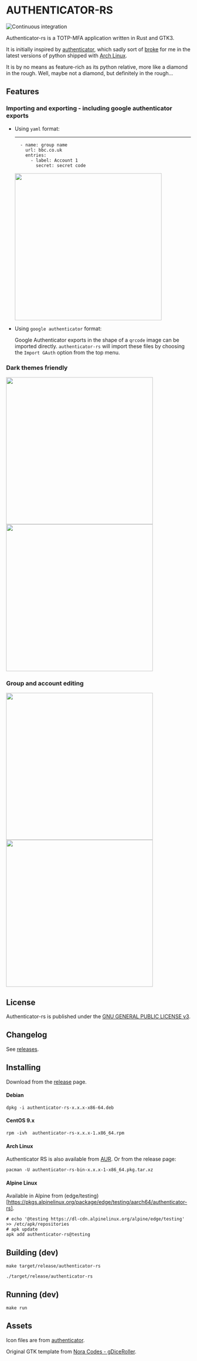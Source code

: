 AUTHENTICATOR-RS
==================
![Continuous integration](https://github.com/grumlimited/authenticator-rs/workflows/Continuous%20integration/badge.svg?branch=master)

Authenticator-rs is a TOTP-MFA application written in Rust and GTK3.

It is initially inspired by [authenticator](https://gitlab.gnome.org/World/Authenticator), which sadly sort of 
[broke](https://aur.archlinux.org/packages/authenticator/) for me 
in the latest versions of python shipped with [Arch Linux](https://www.archlinux.org/).

It is by no means as feature-rich as its python relative, more like a diamond in the rough. Well, maybe not a diamond, 
but definitely in the rough...

## Features

### Importing and exporting - including google authenticator exports

- Using `yaml` format:

    ---
        - name: group name
          url: bbc.co.uk
          entries:
            - label: Account 1
              secret: secret code

    [<img src="./data/screenshots/screenshot5.png" width="400" />](./data/screenshots/screenshot5.png)

- Using `google authenticator` format:

    Google Authenticator exports in the shape of a `qrcode` image can be imported directly. `authenticator-rs` will import these files by choosing the
    `Import GAuth` option from the top menu.


### Dark themes friendly

[<img src="./data/screenshots/screenshot1.png" width="400" />](./data/screenshots/screenshot1.png)
[<img src="./data/screenshots/screenshot2.png" width="400" />](./data/screenshots/screenshot2.png)

### Group and account editing
[<img src="./data/screenshots/screenshot3.png" width="400" />](./data/screenshots/screenshot3.png)
[<img src="./data/screenshots/screenshot4.png" width="400" />](./data/screenshots/screenshot4.png)


## License

Authenticator-rs is published under the [GNU GENERAL PUBLIC LICENSE v3](./README.md).

## Changelog

See [releases](https://github.com/grumlimited/authenticator-rs/releases).

## Installing

Download from the [release](https://github.com/grumlimited/authenticator-rs/releases) page.

#### Debian

    dpkg -i authenticator-rs-x.x.x-x86-64.deb

#### CentOS 9.x

    rpm -ivh  authenticator-rs-x.x.x-1.x86_64.rpm 

#### Arch Linux

Authenticator RS is also available from [AUR](https://aur.archlinux.org/packages/authenticator-rs-bin/). Or from the release page:

    pacman -U authenticator-rs-bin-x.x.x-1-x86_64.pkg.tar.xz
    
#### Alpine Linux

Available in Alpine from (edge/testing)[https://pkgs.alpinelinux.org/package/edge/testing/aarch64/authenticator-rs].

    # echo '@testing https://dl-cdn.alpinelinux.org/alpine/edge/testing' >> /etc/apk/repositories
    # apk update
    apk add authenticator-rs@testing

## Building (dev)

    make target/release/authenticator-rs
    
    ./target/release/authenticator-rs
    
## Running (dev)

    make run
    
## Assets

Icon files are from [authenticator](https://gitlab.gnome.org/World/Authenticator).

Original GTK template from [Nora Codes - gDiceRoller](https://nora.codes/tutorial/speedy-desktop-apps-with-gtk-and-rust/).
